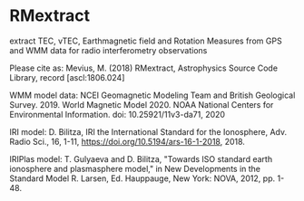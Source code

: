 # RMextract
extract TEC, vTEC, Earthmagnetic field and Rotation Measures from GPS and WMM data for radio interferometry observations

Please cite as: Mevius, M. (2018) RMextract, Astrophysics Source Code Library, record [ascl:1806.024]

WMM model data:
NCEI Geomagnetic Modeling Team and British Geological Survey. 2019. World Magnetic Model 2020. NOAA National Centers for Environmental Information. doi: 10.25921/11v3-da71, 2020

IRI model:
D. Bilitza, IRI the International Standard for the Ionosphere, Adv. Radio Sci., 16, 1-11, https://doi.org/10.5194/ars-16-1-2018, 2018.

IRIPlas model:
T. Gulyaeva and D. Bilitza, "Towards ISO standard earth ionosphere and plasmasphere model," in New Developments in the Standard Model R. Larsen, Ed. Hauppauge, New York: NOVA, 2012, pp. 1-48.
